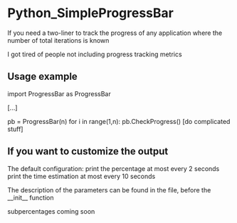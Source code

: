 # Python_SimpleProgressBar
If you need a two-liner to track the progress of any application where the number of total iterations is known

I got tired of people not including progress tracking metrics 

## Usage example

import ProgressBar as ProgressBar

\[...\]

pb = ProgressBar(n)
for i in range(1,n):
    pb.CheckProgress()
    \[do complicated stuff\]
    
 ## If you want to customize the output
 The default configuration:
 print the percentage at most every 2 seconds
 print the time estimation at most every 10 seconds

The description of the parameters can be found in the file, before the \_\_init\_\_ function
 
 
 subpercentages coming soon
